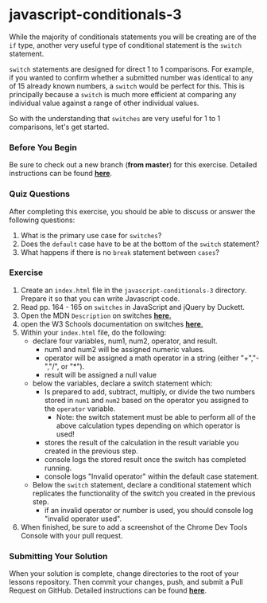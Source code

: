 # javascript-conditionals-3

While the majority of conditionals statements you will be creating are of the `if` type, another very useful type of conditional statement is the `switch` statement.

`switch` statements are designed for direct 1 to 1 comparisons. For example, if you wanted to confirm whether a submitted number was identical to any of 15 already known numbers, a `switch` would be perfect for this. This is principally because a `switch` is much more efficient at comparing any individual value against a range of other individual values.

So with the understanding that `switches` are very useful for 1 to 1 comparisons, let's get started.

### Before You Begin

Be sure to check out a new branch (**from master**) for this exercise. Detailed instructions can be found [**here**](../../guides/before-each-exercise.md).

### Quiz Questions
After completing this exercise, you should be able to discuss or answer the following questions:

1. What is the primary use case for `switches`?
1. Does the `default` case have to be at the bottom of the `switch` statement?
1. What happens if there is no `break` statement between `cases`?


### Exercise

1. Create an `index.html` file in the `javascript-conditionals-3` directory. Prepare it so that you can write Javascript code.
1. Read pp. 164 - 165 on `switches` in JavaScript and jQuery by Duckett.
1. Open the MDN `Description` on switches [**here**.](https://developer.mozilla.org/en-US/docs/Web/JavaScript/Reference/Statements/switch)
2. open the W3 Schools documentation on switches [**here**.](https://www.w3schools.com/js/js_switch.asp)
3. Within your `index.html` file, do the following:
    - declare four variables, num1, num2, operator, and result.
        - num1 and num2 will be assigned numeric values.
        - operator will be assigned a math operator in a string (either "+","-","/", or "*").
        - result will be assigned a null value
    - below the variables, declare a switch statement which:
        - Is prepared to add, subtract, multiply, or divide the two numbers stored in `num1` and `num2` based on the operator you assigned to the `operator` variable.
            - Note: the switch statement must be able to perform all of the above calculation types depending on which operator is used!
        - stores the result of the calculation in the result variable you created in the previous step.
        - console logs the stored result once the switch has completed running.
        - console logs "Invalid operator" within the default case statement.
    - Below the `switch` statement, declare a conditional statement which replicates the functionality of the switch you created in the previous step.
        - if an invalid operator or number is used, you should console log "invalid operator used".
5. When finished, be sure to add a screenshot of the Chrome Dev Tools Console with your pull request.

### Submitting Your Solution

When your solution is complete, change directories to the root of your lessons repository. Then commit your changes, push, and submit a Pull Request on GitHub. Detailed instructions can be found [**here**](../../guides/after-each-exercise.md).
